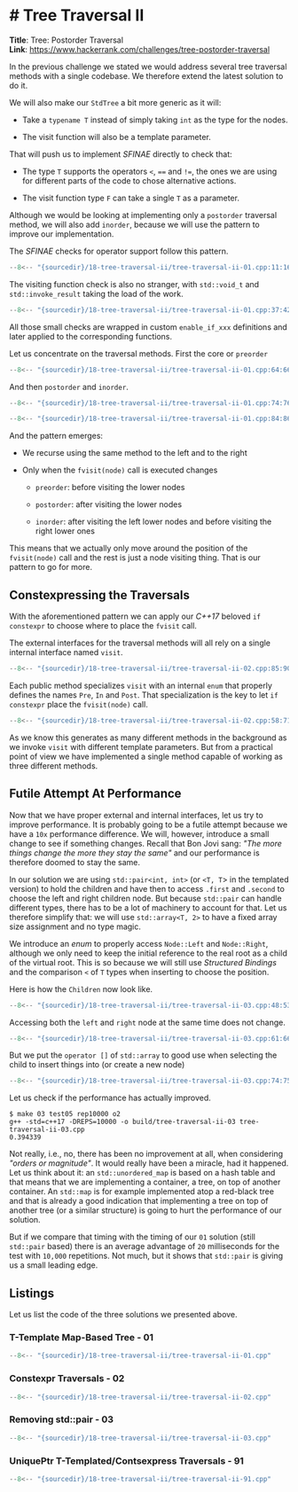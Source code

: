 # # Tree Traversal II

**Title**: Tree: Postorder Traversal\
**Link**: <https://www.hackerrank.com/challenges/tree-postorder-traversal>

In the previous challenge we stated we would address several tree traversal methods with
a single codebase. We therefore extend the latest solution to do it.

We will also make our `StdTree` a bit more generic as it will:

  - Take a `typename T` instead of simply taking `int` as the type for the nodes.

  - The visit function will also be a template parameter.

That will push us to implement *SFINAE* directly to check that:

  - The type `T` supports the operators `<`, `==` and `!=`, the ones we are using for
    different parts of the code to chose alternative actions.

  - The visit function type `F` can take a single `T` as a parameter.

Although we would be looking at implementing only a `postorder` traversal method, we will
also add `inorder`, because we will use the pattern to improve our implementation.

The *SFINAE* checks for operator support follow this pattern.

```cpp title
--8<-- "{sourcedir}/18-tree-traversal-ii/tree-traversal-ii-01.cpp:11:16"
```

The visiting function check is also no stranger, with `std::void_t` and `std::invoke_result`
taking the load of the work.

```cpp title
--8<-- "{sourcedir}/18-tree-traversal-ii/tree-traversal-ii-01.cpp:37:42"
```

All those small checks are wrapped in custom `enable_if_xxx` definitions and later
applied to the corresponding functions.

Let us concentrate on the traversal methods. First the core or `preorder`

```cpp title
--8<-- "{sourcedir}/18-tree-traversal-ii/tree-traversal-ii-01.cpp:64:66"
```

And then `postorder` and `inorder`.

```cpp title
--8<-- "{sourcedir}/18-tree-traversal-ii/tree-traversal-ii-01.cpp:74:76"
```

```cpp title
--8<-- "{sourcedir}/18-tree-traversal-ii/tree-traversal-ii-01.cpp:84:86"
```

And the pattern emerges:

  - We recurse using the same method to the left and to the right

  - Only when the `fvisit(node)` call is executed changes

    - `preorder`: before visiting the lower nodes

    - `postorder`: after visiting the lower nodes

    - `inorder`: after visiting the left lower nodes and before visiting the right lower
      ones

This means that we actually only move around the position of the `fvisit(node)` call and
the rest is just a node visiting thing. That is our pattern to go for more.

## Constexpressing the Traversals

With the aforementioned pattern we can apply our *C++17* beloved `if constexpr` to choose
where to place the `fvisit` call.

The external interfaces for the traversal methods will all rely on a single internal
interface named `visit`.

```cpp title
--8<-- "{sourcedir}/18-tree-traversal-ii/tree-traversal-ii-02.cpp:85:90"
```
Each public method specializes `visit` with an internal `enum` that properly defines the
names `Pre`, `In` and `Post`. That specialization is the key to let `if constexpr` place
the `fvisit(node)` call.

```cpp title
--8<-- "{sourcedir}/18-tree-traversal-ii/tree-traversal-ii-02.cpp:58:71"
```

As we know this generates as many different methods in the background as we invoke
`visit` with different template parameters. But from a practical point of view we have
implemented a single method capable of working as three different methods.

## Futile Attempt At Performance

Now that we have proper external and internal interfaces, let us try to improve
performance. It is probably going to be a futile attempt because we have a `10x`
performance difference. We will, however, introduce a small change to see if something
changes. Recall that Bon Jovi sang: *"The more things change the more they stay the
same"* and our performance is therefore doomed to stay the same.

In our solution we are using `std::pair<int, int>` (or `<T, T`> in the templated version)
to hold the children and have then to access `.first` and `.second` to choose the left
and right children node. But because `std::pair` can handle different types, there has to
be a lot of machinery to account for that. Let us therefore simplify that: we will use
`std::array<T, 2>` to have a fixed array size assignment and no type magic.

We introduce an *enum* to properly access `Node::Left` and `Node::Right`, although we
only need to keep the initial reference to the real root as a child of the virtual root.
This is so because we will still use *Structured Bindings* and the comparison `<` of `T`
types when inserting to choose the position.

Here is how the `Children` now look like.

```cpp title
--8<-- "{sourcedir}/18-tree-traversal-ii/tree-traversal-ii-03.cpp:48:53"
```

Accessing both the `left` and `right` node at the same time does not change.

```cpp title
--8<-- "{sourcedir}/18-tree-traversal-ii/tree-traversal-ii-03.cpp:61:66"
```

But we put the `operator []` of `std::array` to good use when selecting the child to
insert things into (or create a new node)

```cpp title
--8<-- "{sourcedir}/18-tree-traversal-ii/tree-traversal-ii-03.cpp:74:75"
```

Let us check if the performance has actually improved.

```
$ make 03 test05 rep10000 o2
g++ -std=c++17 -DREPS=10000 -o build/tree-traversal-ii-03 tree-traversal-ii-03.cpp
0.394339
```

Not really, i.e., no, there has been no improvement at all, when considering *"orders or
magnitude"*. It would really have been a miracle, had it happened. Let us think about it:
an `std::unordered_map` is based on a hash table and that means that we are implementing
a container, a tree, on top of another container. An `std::map` is for example
implemented atop a red-black tree and that is already a good indication that implementing
a tree on top of another tree (or a similar structure) is going to hurt the performance
of our solution.

But if we compare that timing with the timing of our `01` solution (still `std::pair`
based) there is an average advantage of `20` milliseconds for the test with `10,000`
repetitions. Not much, but it shows that `std::pair` is giving us a small leading edge.

## Listings

Let us list the code of the three solutions we presented above.

### T-Template Map-Based Tree - 01

```cpp title
--8<-- "{sourcedir}/18-tree-traversal-ii/tree-traversal-ii-01.cpp"
```

### Constexpr Traversals - 02

```cpp title
--8<-- "{sourcedir}/18-tree-traversal-ii/tree-traversal-ii-02.cpp"
```

### Removing std::pair - 03

```cpp title
--8<-- "{sourcedir}/18-tree-traversal-ii/tree-traversal-ii-03.cpp"
```

### UniquePtr T-Templated/Contsexpress Traversals - 91

```cpp title
--8<-- "{sourcedir}/18-tree-traversal-ii/tree-traversal-ii-91.cpp"
```
